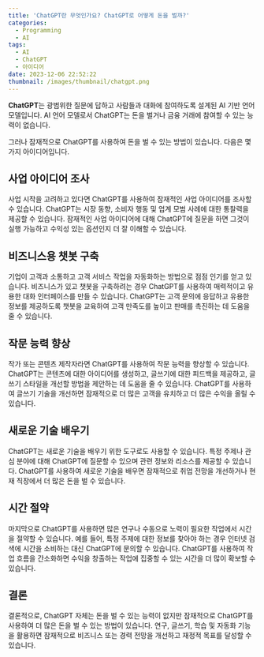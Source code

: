 ```yaml
---
title: 'ChatGPT란 무엇인가요? ChatGPT로 어떻게 돈을 벌까?'
categories:
  - Programming
  - AI
tags:
  - AI
  - ChatGPT
  - 아이디어
date: 2023-12-06 22:52:22
thumbnail: /images/thumbnail/chatgpt.png
---
```


**ChatGPT**는 광범위한 질문에 답하고 사람들과 대화에 참여하도록 설계된 AI 기반 언어 모델입니다. AI 언어 모델로서 ChatGPT는 돈을 벌거나 금융 거래에 참여할 수 있는 능력이 없습니다.

그러나 잠재적으로 ChatGPT를 사용하여 돈을 벌 수 있는 방법이 있습니다. 다음은 몇 가지 아이디어입니다.

## 사업 아이디어 조사

사업 시작을 고려하고 있다면 ChatGPT를 사용하여 잠재적인 사업 아이디어를 조사할 수 있습니다. ChatGPT는 시장 동향, 소비자 행동 및 업계 모범 사례에 대한 통찰력을 제공할 수 있습니다. 잠재적인 사업 아이디어에 대해 ChatGPT에 질문을 하면 그것이 실행 가능하고 수익성 있는 옵션인지 더 잘 이해할 수 있습니다.

## 비즈니스용 챗봇 구축

기업이 고객과 소통하고 고객 서비스 작업을 자동화하는 방법으로 점점 인기를 얻고 있습니다. 비즈니스가 있고 챗봇을 구축하려는 경우 ChatGPT를 사용하여 매력적이고 유용한 대화 인터페이스를 만들 수 있습니다. ChatGPT는 고객 문의에 응답하고 유용한 정보를 제공하도록 챗봇을 교육하여 고객 만족도를 높이고 판매를 촉진하는 데 도움을 줄 수 있습니다.

## 작문 능력 향상

작가 또는 콘텐츠 제작자라면 ChatGPT를 사용하여 작문 능력을 향상할 수 있습니다. ChatGPT는 콘텐츠에 대한 아이디어를 생성하고, 글쓰기에 대한 피드백을 제공하고, 글쓰기 스타일을 개선할 방법을 제안하는 데 도움을 줄 수 있습니다. ChatGPT를 사용하여 글쓰기 기술을 개선하면 잠재적으로 더 많은 고객을 유치하고 더 많은 수익을 올릴 수 있습니다.

## 새로운 기술 배우기

ChatGPT는 새로운 기술을 배우기 위한 도구로도 사용할 수 있습니다. 특정 주제나 관심 분야에 대해 ChatGPT에 질문할 수 있으며 관련 정보와 리소스를 제공할 수 있습니다. ChatGPT를 사용하여 새로운 기술을 배우면 잠재적으로 취업 전망을 개선하거나 현재 직장에서 더 많은 돈을 벌 수 있습니다.

## 시간 절약

마지막으로 ChatGPT를 사용하면 많은 연구나 수동으로 노력이 필요한 작업에서 시간을 절약할 수 있습니다. 예를 들어, 특정 주제에 대한 정보를 찾아야 하는 경우 인터넷 검색에 시간을 소비하는 대신 ChatGPT에 문의할 수 있습니다. ChatGPT를 사용하여 작업 흐름을 간소화하면 수익을 창출하는 작업에 집중할 수 있는 시간을 더 많이 확보할 수 있습니다.

## 결론

결론적으로, ChatGPT 자체는 돈을 벌 수 있는 능력이 없지만 잠재적으로 ChatGPT를 사용하여 더 많은 돈을 벌 수 있는 방법이 있습니다. 연구, 글쓰기, 학습 및 자동화 기능을 활용하면 잠재적으로 비즈니스 또는 경력 전망을 개선하고 재정적 목표를 달성할 수 있습니다.
